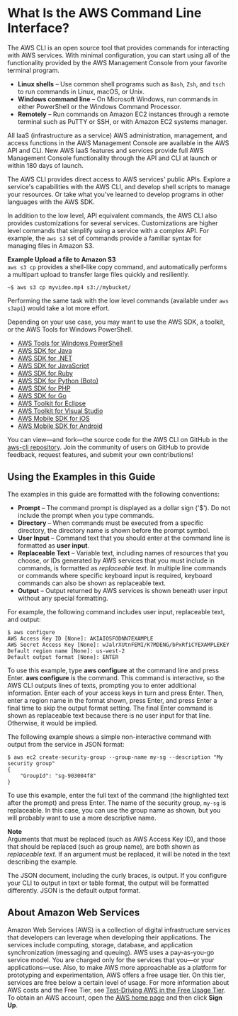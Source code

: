 # What Is the AWS Command Line Interface?<a name="cli-chap-welcome"></a>

The AWS CLI is an open source tool that provides commands for interacting with AWS services\. With minimal configuration, you can start using all of the functionality provided by the AWS Management Console from your favorite terminal program\.
+ **Linux shells** – Use common shell programs such as `Bash`, `Zsh`, and `tsch` to run commands in Linux, macOS, or Unix\.
+ **Windows command line** – On Microsoft Windows, run commands in either PowerShell or the Windows Command Processor\.
+ **Remotely** – Run commands on Amazon EC2 instances through a remote terminal such as PuTTY or SSH, or with Amazon EC2 systems manager\.

 All IaaS \(infrastructure as a service\) AWS administration, management, and access functions in the AWS Management Console are available in the AWS API and CLI\. New AWS IaaS features and services provide full AWS Management Console functionality through the API and CLI at launch or within 180 days of launch\. 

The AWS CLI provides direct access to AWS services' public APIs\. Explore a service's capabilities with the AWS CLI, and develop shell scripts to manage your resources\. Or take what you've learned to develop programs in other languages with the AWS SDK\.

In addition to the low level, API equivalent commands, the AWS CLI also provides customizations for several services\. Customizations are higher level commands that simplify using a service with a complex API\. For example, the `aws s3` set of commands provide a familiar syntax for managing files in Amazon S3\.

**Example Upload a file to Amazon S3**  
`aws s3 cp` provides a shell\-like copy command, and automatically performs a multipart upload to transfer large files quickly and resiliently\.  

```
~$ aws s3 cp myvideo.mp4 s3://mybucket/
```

Performing the same task with the low level commands \(available under `aws s3api`\) would take a lot more effort\.

Depending on your use case, you may want to use the AWS SDK, a toolkit, or the AWS Tools for Windows PowerShell\.
+ [AWS Tools for Windows PowerShell](https://docs.aws.amazon.com/powershell/latest/userguide/)
+ [AWS SDK for Java](https://docs.aws.amazon.com/sdk-for-java/v1/developer-guide/)
+ [AWS SDK for \.NET](https://docs.aws.amazon.com/sdk-for-net/latest/developer-guide/)
+ [AWS SDK for JavaScript](https://docs.aws.amazon.com/sdk-for-javascript/v2/developer-guide/)
+ [AWS SDK for Ruby](https://docs.aws.amazon.com/sdk-for-ruby/v3/developer-guide/)
+ [AWS SDK for Python \(Boto\)](http://boto3.amazonaws.com/v1/documentation/api/latest/index.html)
+ [AWS SDK for PHP](https://docs.aws.amazon.com/aws-sdk-php/guide/latest/)
+ [AWS SDK for Go](https://docs.aws.amazon.com/sdk-for-go/api/)
+ [AWS Toolkit for Eclipse](https://docs.aws.amazon.com/AWSToolkitEclipse/latest/GettingStartedGuide/)
+ [AWS Toolkit for Visual Studio](https://docs.aws.amazon.com/AWSToolkitVS/latest/UserGuide/)
+ [AWS Mobile SDK for iOS](https://docs.aws.amazon.com/mobile/sdkforios/developerguide/)
+ [AWS Mobile SDK for Android](https://docs.aws.amazon.com/mobile/sdkforandroid/developerguide/)

You can view—and fork—the source code for the AWS CLI on GitHub in the [aws\-cli repository](https://github.com/aws/aws-cli)\. Join the community of users on GitHub to provide feedback, request features, and submit your own contributions\!

## Using the Examples in this Guide<a name="cli-using-examples"></a>

The examples in this guide are formatted with the following conventions:
+ **Prompt** – The command prompt is displayed as a dollar sign \('$'\)\. Do not include the prompt when you type commands\.
+ **Directory** – When commands must be executed from a specific directory, the directory name is shown before the prompt symbol\.
+ **User Input** – Command text that you should enter at the command line is formatted as **user input**\.
+ **Replaceable Text** – Variable text, including names of resources that you choose, or IDs generated by AWS services that you must include in commands, is formatted as *replaceable text*\. In multiple line commands or commands where specific keyboard input is required, keyboard commands can also be shown as replaceable text\.
+ **Output** – Output returned by AWS services is shown beneath user input without any special formatting\.

For example, the following command includes user input, replaceable text, and output:

```
$ aws configure
AWS Access Key ID [None]: AKIAIOSFODNN7EXAMPLE
AWS Secret Access Key [None]: wJalrXUtnFEMI/K7MDENG/bPxRfiCYEXAMPLEKEY
Default region name [None]: us-west-2
Default output format [None]: ENTER
```

To use this example, type **aws configure** at the command line and press Enter\. **aws configure** is the command\. This command is interactive, so the AWS CLI outputs lines of texts, prompting you to enter additional information\. Enter each of your access keys in turn and press Enter\. Then, enter a region name in the format shown, press Enter, and press Enter a final time to skip the output format setting\. The final Enter command is shown as replaceable text because there is no user input for that line\. Otherwise, it would be implied\.

The following example shows a simple non\-interactive command with output from the service in JSON format:

```
$ aws ec2 create-security-group --group-name my-sg --description "My security group"
{
    "GroupId": "sg-903004f8"
}
```

To use this example, enter the full text of the command \(the highlighted text after the prompt\) and press Enter\. The name of the security group, `my-sg` is replaceable\. In this case, you can use the group name as shown, but you will probably want to use a more descriptive name\.

**Note**  
Arguments that must be replaced \(such as AWS Access Key ID\), and those that should be replaced \(such as group name\), are both shown as *replaceable text*\. If an argument must be replaced, it will be noted in the text describing the example\.

The JSON document, including the curly braces, is output\. If you configure your CLI to output in text or table format, the output will be formatted differently\. JSON is the default output format\.

## About Amazon Web Services<a name="about-aws"></a>

Amazon Web Services \(AWS\) is a collection of digital infrastructure services that developers can leverage when developing their applications\. The services include computing, storage, database, and application synchronization \(messaging and queuing\)\. AWS uses a pay\-as\-you\-go service model\. You are charged only for the services that you—or your applications—use\. Also, to make AWS more approachable as a platform for prototyping and experimentation, AWS offers a free usage tier\. On this tier, services are free below a certain level of usage\. For more information about AWS costs and the Free Tier, see [Test\-Driving AWS in the Free Usage Tier](https://docs.aws.amazon.com/FeaturedArticles/latest/TestDriveFreeTier.html)\. To obtain an AWS account, open the [AWS home page](https://portal.aws.amazon.com/gp/aws/developer/registration/index.html) and then click **Sign Up**\.